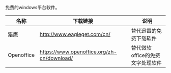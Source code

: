 免费的windows平台软件。

|名称|下载链接|说明|
|--|--|--|
|猎鹰|http://www.eagleget.com/cn/|替代迅雷的免费下载软件|
|Openoffice|https://www.openoffice.org/zh-cn/download/|替代微软office的免费文字处理软件|

